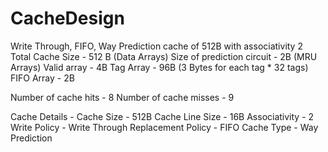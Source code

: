 # CacheDesign
Write Through, FIFO, Way Prediction cache of 512B with associativity 2
Total Cache Size - 512 B (Data Arrays)
Size of prediction circuit - 2B (MRU Arrays)
Valid array - 4B
Tag Array - 96B (3 Bytes for each tag * 32 tags)
FIFO Array - 2B

Number of cache hits - 8
Number of cache misses - 9

Cache Details - 
Cache Size - 512B
Cache Line Size - 16B
Associativity - 2
Write Policy - Write Through
Replacement Policy - FIFO
Cache Type - Way Prediction
